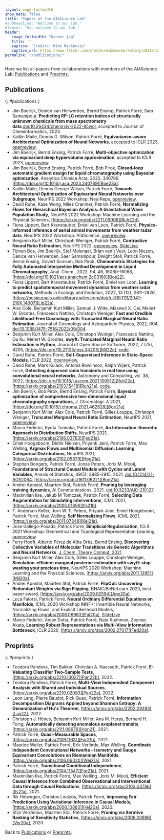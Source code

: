 ```yaml
---
layout: page-fullwidth 
show_meta: false
title: "Papers of the AI4Science Lab"
#subheadline: "Welcome to our lab."
#teaser: "Hi, welcome to our lab."
header:
   image_fullwidth: "banner.jpg"
   title: ''
   caption: "Credits: Mike Mackenzie"
   caption_url: https://www.flickr.com/photos/mikemacmarketing/30212411048
permalink: "/publications/"
---
```


<!-- force style for table  -->
<style type="text/css">
    li { list-style-type: disc; }
</style>

Here we list all papers from collaborations with members of the AI4Science Lab: [Publications](#publications) and [Preprints](#preprints).

## Publications
{: #publications }

- Jim Boelrijk, Denice van Herwerden, Bernd Ensing, Patrick Forré, Saer Samanipour, **Predicting RP-LC retention indices of structurally unknown chemicals from mass spectrometry data**,[doi:10.26434/chemrxiv-2022-85wcl][Boe22a], accepted to Journal of Cheminformatics, 2023.
- Kaitlin Maile, Dennis G. Wilson, Patrick Forré, **Equivariance-aware Architectural Optimization of Neural Networks**, accepted to ICLR 2023, [openreview][Mai23a].
- Jim Boelrijk, Bernd Ensing, Patrick Forré, **Multi-objective optimization via equivariant deep hypervolume approximation**, accepted to ICLR 2023, [openreview][Boe23b].
- Jim Boelrijk, Bernd Ensing, Patrick Forré, Bob Pirok, **Closed-loop automatic gradient design for liquid chromatography using Bayesian optimization**, Analytica Chimica Acta, 2023, 340789, [https://doi.org/10.1016/j.aca.2023.340789][Boe23a].
- Kaitlin Maile, Dennis George Wilson, Patrick Forré, **Towards Architectural Optimization of Equivariant Neural Networks over Subgroups**, NeurIPS 2022 Workshop: NeurReps, [openreview][Mai22a].
- David Ruhe, Kaze Wong, Miles Cranmer, Patrick Forré, **Normalizing Flows for Hierarchical Bayesian Analysis: A Gravitational Wave Population Study**, NeurIPS 2022 Workshop: Machine Learning and the Physical Sciences, [https://arxiv.org/abs/2211.09008][Ruh22d].
- Fiona Lippert, Bart Kranstauber, Emiel van Loon, Patrick Forré, **Physics-informed inference of aerial animal movements from weather radar data**, NeurIPS 2022 Workshop: AI4Science, [openreview][Lip22b].
- Benjamin Kurt Miller, Christoph Weniger, Patrick Forré, **Contrastive Neural Ratio Estimation**, NeurIPS 2022, [openreview][Mil22a], [SlideLive][Mil22b].
- Tijmen Bos, Jim Boelrijk, Stef Molenaar, Brian van't Veer, Leon Niezen, Denice van Herwerden, Saer Samanipour, Dwight Stoll, Patrick Forré, Bernd Ensing, Govert Somsen, Bob Pirok, **Chemometric Strategies for Fully Automated Interpretive Method Development in Liquid Chromatography**, Anal. Chem., 2022, 94, 46, 16060-16068, [https://doi.org/10.1021/acs.analchem.2c03160][Bos22].
- Fiona Lippert, Bart Kranstauber, Patrick Forré, Emiel van Loon, **Learning to predict spatiotemporal movement dynamics from weather radar networks**, Methods in Ecology and Evolution, 2022, 13 (12), 2811-2826, [https://besjournals.onlinelibrary.wiley.com/doi/full/10.1111/2041-210X.14007][Lip22a].
- Alex Cole, Benjamin Kurt Miller, Samuel J. Witte, Maxwell X. Cai, Meiert W. Grootes, Francesco Nattino, Christoph Weniger, **Fast and Credible Likelihood-Free Cosmology with Truncated Marginal Neural Ratio Estimation**, Journal of Cosmology and Astroparticle Physics, 2022, 004, [doi:10.1088/1475-7516/2022/09/004][Col22].
- Benjamin Kurt Miller, Alex Cole, Christoph Weniger, Francesco Nattino, Ou Ku, Meiert W. Grootes, **swyft: Truncated Marginal Neural Ratio Estimation in Python**, Journal of Open Source Software, 2022, 7 (75), 4205, [https://doi.org/10.21105/joss.04205][Mil22c], [code][Mil22d].
- David Ruhe, Patrick Forré, **Self-Supervised Inference in State-Space Models**, ICLR 2022, [openreview][Ruh21c],
- David Ruhe, Mark Kuiack, Antonia Rowlinson, Ralph Wijers, Patrick Forré, **Detecting dispersed radio transients in real time using convolutional neural networks**, Astronomy and Computing, vol. 38, 2022, [https://doi.org/10.1016/j.ascom.2021.100512][Ruh22a], [https://arxiv.org/abs/2103.15418][Ruh21a], [code][Ruh21b].
- Jim Boelrijk, Bob Pirok, Bernd Ensing, Patrick Forré, **Bayesian optimization of comprehensive two-dimensional liquid chromatography separations**, J. Chromatogr. A 2021, [https://doi.org/10.1016/j.chroma.2021.462628][Boe21a]
- Benjamin Kurt Miller, Alex Cole, Patrick Forré, Gilles Louppe, Christoph Weniger, **Truncated Marginal Neural Ratio Estimation**, NeurIPS 2021, [openreview][Mil21a].
- Marco Federici, Ryota Tomioka, Patrick Forré, **An Information-theoretic Approach to Distribution Shifts**, NeurIPS 2021, [https://arxiv.org/abs/2106.03783][Fed21a].
- Emiel Hoogeboom, Didrik Nielsen, Priyank Jaini, Patrick Forré, Max Welling, **Argmax Flows and Multinomial Diffusion: Learning Categorical Distributions**, NeurIPS 2021, [https://arxiv.org/abs/2102.05379][Hog21a].
- Stephan Bongers, Patrick Forré, Jonas Peters, Joris M. Mooij, **Foundations of Structural Causal Models with Cycles and Latent Variables**, Annals of Statistics, 49(5): 2885-2915, 2021, [doi:10.1214/21-AOS2064][Bon21b], [https://arxiv.org/abs/1611.06221][Bon21a].
- Andrei Apostol, Maarten Stol, Patrick Forré, **Pruning by leveraging training dynamics**, AI Communications, 2021, [doi:10.3233/AIC-210127][Apo21a]. 
- Maximilian Ilse, Jakub M Tomczak, Patrick Forré, **Selecting Data Augmentation for Simulating Interventions**, ICML 2021, [https://arxiv.org/abs/2005.01856][Ils21b].
- T. Anderson Keller, Jorn W. T. Peters, Priyank Jaini, Emiel Hoogeboom, Patrick Forré, Max Welling, **Self Normalizing Flows**, ICML 2021, [https://arxiv.org/abs/2011.07248][Kel21a].
- Jose Gallego-Posada, Patrick Forré, **Simplicial Regularization**, ICLR 2021 Workshop: Geometrical and Topological Representation Learning, [openreview][Gal21a].
- Ferry Hooft, Alberto Pérez de Alba Ortíz, Bernd Ensing, **Discovering Collective Variables of Molecular Transitions via Genetic Algorithms and Neural Networks**, [J. Chem. Theory Comput. 2021][Hoo21a].
- Benjamin Kurt Miller, Alex Cole, Gilles Louppe, Christoph Weniger, **Simulation-efficient marginal posterior estimation with swyft: stop wasting your precious time**,  NeurIPS 2020 Workshop: Machine Learning and the Physical Sciences, [https://arxiv.org/abs/2011.13951][Mil20a].
- Andrei Apostol, Maarten Stol, Patrick Forré, **FlipOut: Uncovering Redundant Weights via Sign Flipping**, BNAIC/BeNeLearn 2020, best paper award, [https://arxiv.org/abs/2009.02594][Apo20a].
- Luca Falorsi, Patrick Forré, **Neural Ordinary Differential Equations on Manifolds**, ICML 2020 Workshop INNF+: Invertible Neural Networks, Normalizing Flows, and Explicit Likelihood Models, [https://arxiv.org/abs/2006.06663][Fal20a], [SlideLive][Fal20b].
- Marco Federici, Anjan Dutta, Patrick Forré, Nate Kushman, Zeynep Akata, **Learning Robust Representations via Multi-View Information Bottleneck**, ICLR 2020, [https://arxiv.org/abs/2002.07017][Fed20a].


## Preprints
{: #preprints }

- Teodora Pandeva, Tim Bakker, Christian A. Naesseth, Patrick Forré, **E-Valuating Classifier Two-Sample Tests**, [https://arxiv.org/abs/2210.13027][Pan22b], 2022.
- Teodora Pandeva, Patrick Forré, **Multi-View Independent Component Analysis with Shared and Individual Sources**, [https://arxiv.org/abs/2210.02083][Pan22a], 2022.
- Leon Lang, Pierre Baudot, Rick Quax, Patrick Forré, **Information Decomposition Diagrams Applied beyond Shannon Entropy: A Generalization of Hu's Theorem**, [https://arxiv.org/abs/2202.09393][Lan22], 2022.
- Christoph J. Hönes, Benjamin Kurt Miller, Ana M. Heras, Bernard H. Foing, **Automatically detecting anomalous exoplanet transits**, [https://arxiv.org/abs/2111.08679][Hon21], 2021.
- Patrick Forré, **Quasi-Measurable Spaces**, [https://arxiv.org/abs/2109.11631][For21b], 2021.
- Maurice Weiler, Patrick Forré, Erik Verlinde, Max Welling, **Coordinate Independent Convolutional Networks - Isometry and Gauge Equivariant Convolutions on Riemannian Manifolds**, [https://arxiv.org/abs/2106.06020][Wei21a], 2021.
- Patrick Forré, **Transitional Conditional Independence**, [https://arxiv.org/abs/2104.11547][For21a], 2021.
- Maximilian Ilse, Patrick Forré, Max Welling, Joris M. Mooij, **Efficient Causal Inference from Combined Observational and Interventional Data through Causal Reductions**, [https://arxiv.org/abs/2103.04786][Ils21a], 2021.
- Rik Helwegen, Christos Louizos, Patrick Forré, **Improving Fair Predictions Using Variational Inference in Causal Models**, [https://arxiv.org/abs/2008.10880][Hel20a], 2020.
- Stijn Verdenius, Maarten Stol, Patrick Forré, **Pruning via Iterative Ranking of Sensitivity Statistics**, [https://arxiv.org/abs/2006.00896][Ver20a], 2020.


Back to [Publications](#publications) or [Preprints](#preprints).

[Apo20a]: https://arxiv.org/abs/2009.02594
[Apo21a]: https://content.iospress.com/articles/ai-communications/aic210127
[Bon21a]: https://arxiv.org/abs/1611.06221
[Bon21b]: https://projecteuclid.org/journals/annals-of-statistics/volume-49/issue-5/Foundations-of-structural-causal-models-with-cycles-and-latent-variables/10.1214/21-AOS2064.short 
[Boe21a]: https://doi.org/10.1016/j.chroma.2021.462628
[Boe22a]: https://doi.org/10.26434/chemrxiv-2022-85wcl
[Boe23a]: https://www.sciencedirect.com/science/article/pii/S0003267023000107
[Boe23b]: https://openreview.net/forum?id=fSa5IjNMmmi
[Bos22]: https://pubs.acs.org/doi/full/10.1021/acs.analchem.2c03160
[Col22]: https://iopscience.iop.org/article/10.1088/1475-7516/2022/09/004/meta
[Fal20a]: https://arxiv.org/abs/2006.06663
[Fal20b]: https://slideslive.com/38930928/neural-ordinary-differential-equations-on-manifolds
[Fed20a]: https://arxiv.org/abs/2002.07017
[Fed21a]: https://arxiv.org/abs/2106.03783
[For21a]: https://arxiv.org/abs/2104.11547
[For21b]: https://arxiv.org/abs/2109.11631
[Gal21a]: https://openreview.net/pdf?id=x9xn6HKgefz
[Hel20a]: https://arxiv.org/abs/2008.10880
[Hog21a]: https://arxiv.org/abs/2102.05379
[Hon21]: https://arxiv.org/abs/2111.08679
[Hoo21a]: https://pubs.acs.org/doi/abs/10.1021/acs.jctc.0c00981
[Ils21a]: https://arxiv.org/abs/2103.04786
[Ils21b]: https://arxiv.org/abs/2005.01856
[Kel21a]: https://arxiv.org/abs/2011.07248
[Lan22]: https://arxiv.org/abs/2202.09393
[Lip22a]: https://besjournals.onlinelibrary.wiley.com/doi/full/10.1111/2041-210X.14007
[Lip22b]: https://openreview.net/forum?id=mbWJIF2z6dZ
[Mai22a]: https://openreview.net/forum?id=KJFpArxWe-g
[Mai23a]: https://openreview.net/forum?id=a6rCdfABJXg
[Mil20a]: https://arxiv.org/abs/2011.13951
[Mil21a]: https://openreview.net/forum?id=VA18aFPYfkd
[Mil22a]: https://openreview.net/forum?id=kOIaB1hzaLe
[Mil22b]: https://recorder-v3.slideslive.com/#/share?share=71852&s=7231d592-83cb-4bca-9112-c1892a609a2b
[Mil22c]: https://joss.theoj.org/papers/10.21105/joss.04205
[Mil22d]: https://github.com/undark-lab/swyft
[Pan22a]: https://arxiv.org/abs/2210.02083
[Pan22b]: https://arxiv.org/abs/2210.13027
[Ruh21a]: https://arxiv.org/abs/2103.15418
[Ruh21b]: https://ui.adsabs.harvard.edu/abs/2021ascl.soft03015R/abstract
[Ruh21c]: https://openreview.net/forum?id=VPjw9KPWRSK
[Ruh22d]: https://arxiv.org/abs/2211.09008
[Ruh22a]: https://doi.org/10.1016/j.ascom.2021.100512
[Ver20a]: https://arxiv.org/abs/2006.00896
[Wei21a]: https://arxiv.org/abs/2106.06020



